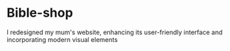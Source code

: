 # Bible-shop
I redesigned my mum's website, enhancing its user-friendly interface and incorporating modern visual elements
